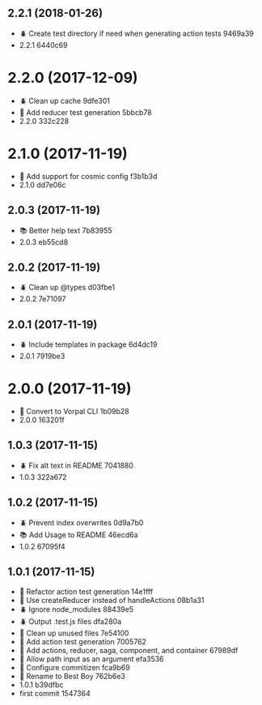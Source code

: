 <a name="2.2.1"></a>
## 2.2.1 (2018-01-26)

* :beetle: Create test directory if need when generating action tests 9469a39
* 2.2.1 6440c69



<a name="2.2.0"></a>
# 2.2.0 (2017-12-09)

* :beetle: Clean up cache 9dfe301
* :star2: Add reducer test generation 5bbcb78
* 2.2.0 332c228



<a name="2.1.0"></a>
# 2.1.0 (2017-11-19)

* :star2: Add support for cosmic config f3b1b3d
* 2.1.0 dd7e06c



<a name="2.0.3"></a>
## 2.0.3 (2017-11-19)

* :books: Better help text 7b83955
* 2.0.3 eb55cd8



<a name="2.0.2"></a>
## 2.0.2 (2017-11-19)

* :beetle: Clean up @types d03fbe1
* 2.0.2 7e71097



<a name="2.0.1"></a>
## 2.0.1 (2017-11-19)

* :beetle: Include templates in package 6d4dc19
* 2.0.1 7919be3



<a name="2.0.0"></a>
# 2.0.0 (2017-11-19)

* :star2: Convert to Vorpal CLI 1b09b28
* 2.0.0 163201f



<a name="1.0.3"></a>
## 1.0.3 (2017-11-15)

* :beetle: Fix alt text in README 7041880
* 1.0.3 322a672



<a name="1.0.2"></a>
## 1.0.2 (2017-11-15)

* :beetle: Prevent index overwrites 0d9a7b0
* :books: Add Usage to README 46ecd6a
* 1.0.2 67095f4



<a name="1.0.1"></a>
## 1.0.1 (2017-11-15)

* :art: Refactor action test generation 14e1fff
* :art: Use createReducer instead of handleActions 08b1a31
* :beetle: Ignore node_modules 88439e5
* :beetle: Output .test.js files dfa280a
* :nut_and_bolt: Clean up unused files 7e54100
* :star2: Add action test generation 7005762
* :star2: Add actions, reducer, saga, component, and container 67989df
* :star2: Allow path input as an argument efa3536
* :star2: Configure commitizen fca9b69
* :star2: Rename to Best Boy 762b6e3
* 1.0.1 b39dfbc
* first commit 1547364



